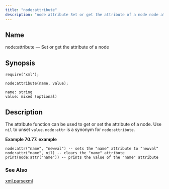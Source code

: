 ```yaml
---
title: "node:attribute"
description: "node attribute Set or get the attribute of a node node attribute name value The attribute function can be used to get or set the attribute of a node Use nil to unset value node attr is a synonym for node attribute Example 70 77 example xml parsexml..."
---
```


<a name="lua.ref.xml.node_attribute"></a> 
## Name

node:attribute — Set or get the attribute of a node

<a name="idp19365712"></a> 
## Synopsis

`require('xml');`

`node:attribute(name, value);`

```
name: string
value: mixed (optional)
```
<a name="idp19369424"></a> 
## Description

The attribute function can be used to get or set the attribute of a node. Use `nil` to unset `value`. `node:attr` is a synonym for `node:attribute`.

<a name="lua.ref.xml.node_attribute.example"></a> 

**Example 70.77. example**

```
node:attr("name", "newval") -- sets the "name" attribute to "newval"
node:attr("name", nil) -- clears the "name" attribute
print(node:attr("name")) -- prints the value of the "name" attribute
```

<a name="idp19375248"></a> 
### See Also

[xml.parsexml](lua.ref.xml.parsexml "xml.parsexml")
